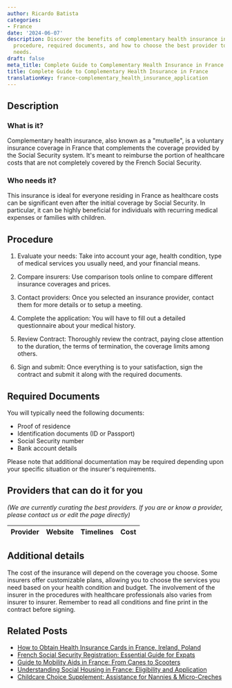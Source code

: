 ```yaml
---
author: Ricardo Batista
categories:
- France
date: '2024-06-07'
description: Discover the benefits of complementary health insurance in France, its
  procedure, required documents, and how to choose the best provider to suit your
  needs.
draft: false
meta_title: Complete Guide to Complementary Health Insurance in France
title: Complete Guide to Complementary Health Insurance in France
translationKey: france-complementary_health_insurance_application
---
```


## Description
### What is it?
Complementary health insurance, also known as a "mutuelle", is a voluntary insurance coverage in France that complements the coverage provided by the Social Security system. It's meant to reimburse the portion of healthcare costs that are not completely covered by the French Social Security.

### Who needs it?
This insurance is ideal for everyone residing in France as healthcare costs can be significant even after the initial coverage by Social Security. In particular, it can be highly beneficial for individuals with recurring medical expenses or families with children.

## Procedure

1. Evaluate your needs: Take into account your age, health condition, type of medical services you usually need, and your financial means.

2. Compare insurers: Use comparison tools online to compare different insurance coverages and prices.

3. Contact providers: Once you selected an insurance provider, contact them for more details or to setup a meeting.

4. Complete the application: You will have to fill out a detailed questionnaire about your medical history.

5. Review Contract: Thoroughly review the contract, paying close attention to the duration, the terms of termination, the coverage limits among others.

6. Sign and submit: Once everything is to your satisfaction, sign the contract and submit it along with the required documents.

## Required Documents

You will typically need the following documents:

- Proof of residence
- Identification documents (ID or Passport)
- Social Security number
- Bank account details

Please note that additional documentation may be required depending upon your specific situation or the insurer's requirements. 

## Providers that can do it for you

_(We are currently curating the best providers. If you are or know a provider, please contact us or edit the page directly)_

| Provider        |     Website     |     Timelines    |       Cost      |
| :-------------: | :-------------: |  :-------------: | :-------------: |

## Additional details
The cost of the insurance will depend on the coverage you choose. Some insurers offer customizable plans, allowing you to choose the services you need based on your health condition and budget. The involvement of the insurer in the procedures with healthcare professionals also varies from insurer to insurer.
Remember to read all conditions and fine print in the contract before signing.
## Related Posts

- [How to Obtain Health Insurance Cards in France, Ireland, Poland](https://tramitit.com/guides/france/health_insurance_card_application/)
- [French Social Security Registration: Essential Guide for Expats](https://tramitit.com/guides/france/social_security_registration/)
- [Guide to Mobility Aids in France: From Canes to Scooters](https://tramitit.com/guides/france/mobility_aid_application/)
- [Understanding Social Housing in France: Eligibility and Application](https://tramitit.com/guides/france/application_for_social_housing/)
- [Childcare Choice Supplement: Assistance for Nannies & Micro-Creches](https://tramitit.com/guides/france/application_for_childcare_choice_supplement_(cmg)/)